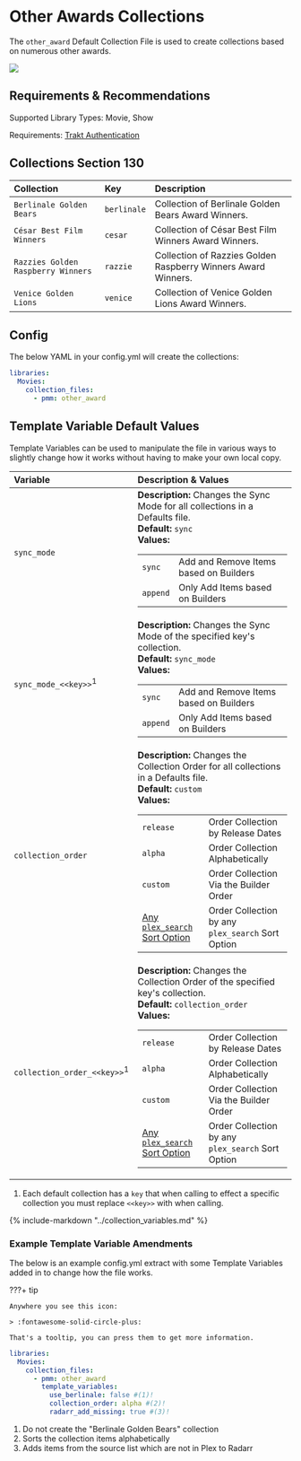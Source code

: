 # Other Awards Collections

The `other_award` Default Collection File is used to  create collections based on numerous other awards.

![](../images/awardother.png)

## Requirements & Recommendations

Supported Library Types: Movie, Show

Requirements: [Trakt Authentication](../../config/trakt.md)

## Collections Section 130

| Collection                         | Key         | Description                                                   |
|:-----------------------------------|:------------|:--------------------------------------------------------------|
| `Berlinale Golden Bears`           | `berlinale` | Collection of Berlinale Golden Bears Award Winners.           |
| `César Best Film Winners`          | `cesar`     | Collection of César Best Film Winners Award Winners.          |
| `Razzies Golden Raspberry Winners` | `razzie`    | Collection of Razzies Golden Raspberry Winners Award Winners. |
| `Venice Golden Lions`              | `venice`    | Collection of Venice Golden Lions Award Winners.              |

## Config

The below YAML in your config.yml will create the collections:

```yaml
libraries:
  Movies:
    collection_files:
      - pmm: other_award
```

## Template Variable Default Values

Template Variables can be used to manipulate the file in various ways to slightly change how it works without having to make your own local copy.

| Variable                               | Description & Values                                                                                                                                                                                                                                                                                                                                                                                                                                                                                                                        |
|:---------------------------------------|:--------------------------------------------------------------------------------------------------------------------------------------------------------------------------------------------------------------------------------------------------------------------------------------------------------------------------------------------------------------------------------------------------------------------------------------------------------------------------------------------------------------------------------------------|
| `sync_mode`                            | **Description:** Changes the Sync Mode for all collections in a Defaults file.<br>**Default:** `sync`<br>**Values:**<table class="clearTable"><tr><td>`sync`</td><td>Add and Remove Items based on Builders</td></tr><tr><td>`append`</td><td>Only Add Items based on Builders</td></tr></table>                                                                                                                                                                                                                                            |
| `sync_mode_<<key>>`<sup>1</sup>        | **Description:** Changes the Sync Mode of the specified key's collection.<br>**Default:** `sync_mode`<br>**Values:**<table class="clearTable"><tr><td>`sync`</td><td>Add and Remove Items based on Builders</td></tr><tr><td>`append`</td><td>Only Add Items based on Builders</td></tr></table>                                                                                                                                                                                                                                            |
| `collection_order`                     | **Description:** Changes the Collection Order for all collections in a Defaults file.<br>**Default:** `custom`<br>**Values:**<table class="clearTable"><tr><td>`release`</td><td>Order Collection by Release Dates</td></tr><tr><td>`alpha`</td><td>Order Collection Alphabetically</td></tr><tr><td>`custom`</td><td>Order Collection Via the Builder Order</td></tr><tr><td>[Any `plex_search` Sort Option](../../builders/plex.md#sort-options)</td><td>Order Collection by any `plex_search` Sort Option</td></tr></table>              |
| `collection_order_<<key>>`<sup>1</sup> | **Description:** Changes the Collection Order of the specified key's collection.<br>**Default:** `collection_order`<br>**Values:**<table class="clearTable"><tr><td>`release`</td><td>Order Collection by Release Dates</td></tr><tr><td>`alpha`</td><td>Order Collection Alphabetically</td></tr><tr><td>`custom`</td><td>Order Collection Via the Builder Order</td></tr><tr><td>[Any `plex_search` Sort Option](../../builders/plex.md#sort-options)</td><td>Order Collection by any `plex_search` Sort Option</td></tr></table>         |

1. Each default collection has a `key` that when calling to effect a specific collection you must replace `<<key>>` with when calling.

{%
   include-markdown "../collection_variables.md"
%}

### Example Template Variable Amendments

The below is an example config.yml extract with some Template Variables added in to change how the file works.

???+ tip

    Anywhere you see this icon:
   
    > :fontawesome-solid-circle-plus:
   
    That's a tooltip, you can press them to get more information.

```yaml
libraries:
  Movies:
    collection_files:
      - pmm: other_award
        template_variables:
          use_berlinale: false #(1)!
          collection_order: alpha #(2)!
          radarr_add_missing: true #(3)!
```

1.  Do not create the "Berlinale Golden Bears" collection
2.  Sorts the collection items alphabetically
3.  Adds items from the source list which are not in Plex to Radarr
